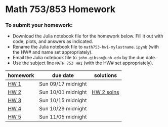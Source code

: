 # Math 753/853 Homework

### To submit your homework:
  - Download the Julia notebook file for the homework below. Fill it out with code, plots, and answers as indicated.
  - Rename the Julia notebook file to `math753-hw1-mylastname.ipynb` (with the HW# and name set appropriately). 
  - Email the Julia notebook file to `john.gibson@unh.edu` by the due date.
  - Use the subject line `MATH 753 HW1` (with the HW# set appropriately).


| homework | due date | solutions |
|----------|----------|-----------|
|[HW 1](math753-hw1.ipynb)| Sun 09/17 midnight | |
|[HW 2](math753-hw2.ipynb)| Sun 10/01 midnight | [HW 2 solns](math753-hw2-solns.ipynb) |
|[HW 3](math753-hw3.ipynb)| Sun 10/15 midnight | |
|[HW 4](math753-hw4.ipynb)| Sun 10/29 midnight | |
|[HW 5](math753-hw5.ipynb)| Sun 11/05 midnight | |
